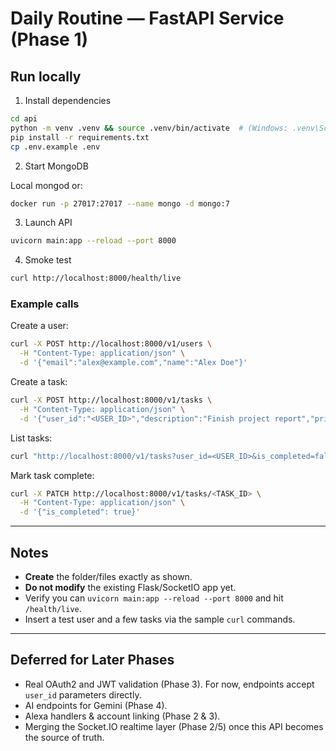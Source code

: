 # Daily Routine — FastAPI Service (Phase 1)

## Run locally

1) Install dependencies
```bash
cd api
python -m venv .venv && source .venv/bin/activate  # (Windows: .venv\Scripts\activate)
pip install -r requirements.txt
cp .env.example .env
```

2) Start MongoDB

Local mongod or:

```bash
docker run -p 27017:27017 --name mongo -d mongo:7
```

3) Launch API

```bash
uvicorn main:app --reload --port 8000
```

4) Smoke test

```bash
curl http://localhost:8000/health/live
```

### Example calls

Create a user:

```bash
curl -X POST http://localhost:8000/v1/users \
  -H "Content-Type: application/json" \
  -d '{"email":"alex@example.com","name":"Alex Doe"}'
```

Create a task:

```bash
curl -X POST http://localhost:8000/v1/tasks \
  -H "Content-Type: application/json" \
  -d '{"user_id":"<USER_ID>","description":"Finish project report","priority":"high"}'
```

List tasks:

```bash
curl "http://localhost:8000/v1/tasks?user_id=<USER_ID>&is_completed=false"
```

Mark task complete:

```bash
curl -X PATCH http://localhost:8000/v1/tasks/<TASK_ID> \
  -H "Content-Type: application/json" \
  -d '{"is_completed": true}'
```

---

## Notes

- **Create** the folder/files exactly as shown.  
- **Do not modify** the existing Flask/SocketIO app yet.  
- Verify you can `uvicorn main:app --reload --port 8000` and hit `/health/live`.  
- Insert a test user and a few tasks via the sample `curl` commands.

---

## Deferred for Later Phases
- Real OAuth2 and JWT validation (Phase 3). For now, endpoints accept `user_id` parameters directly.  
- AI endpoints for Gemini (Phase 4).  
- Alexa handlers & account linking (Phase 2 & 3).  
- Merging the Socket.IO realtime layer (Phase 2/5) once this API becomes the source of truth.

